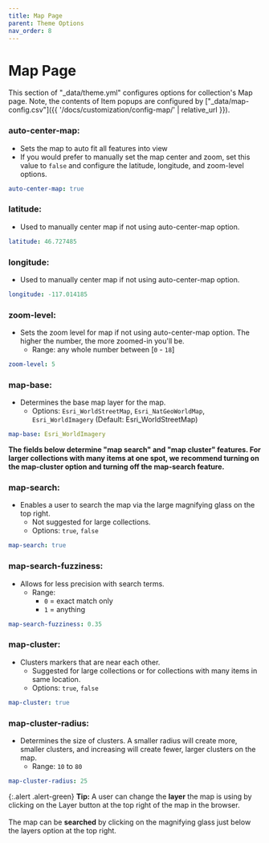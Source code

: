 ```yaml
---
title: Map Page
parent: Theme Options
nav_order: 8
---
```


# Map Page

This section of "_data/theme.yml" configures options for collection's Map page.
Note, the contents of Item popups are configured by ["_data/map-config.csv"]({{ '/docs/customization/config-map/' | relative_url }}).

### auto-center-map:
- Sets the map to auto fit all features into view
- If you would prefer to manually set the map center and zoom, set this value to `false` and configure the latitude, longitude, and zoom-level options. 
```yaml
auto-center-map: true
```

### latitude: 
- Used to manually center map if not using auto-center-map option.
```yaml
latitude: 46.727485
```

### longitude: 
- Used to manually center map if not using auto-center-map option.
```yaml
longitude: -117.014185
```

### zoom-level: 
- Sets the zoom level for map if not using auto-center-map option. The higher the number, the more zoomed-in you'll be. 
	- Range: any whole number between [`0` - `18`]
```yaml
zoom-level: 5
```

### map-base: 
- Determines the base map layer for the map. 
	- Options: `Esri_WorldStreetMap`, `Esri_NatGeoWorldMap`, `Esri_WorldImagery` (Default: Esri_WorldStreetMap)
```yaml
map-base: Esri_WorldImagery
```

**The fields below determine "map search" and "map cluster" features. For larger collections with many items at one spot, we recommend turning on the map-cluster option and turning off the map-search feature.**

### map-search: 
- Enables a user to search the map via the large magnifying glass on the top right. 
	- Not suggested for large collections.
	- Options: `true`, `false`
```yaml
map-search: true
```

### map-search-fuzziness: 
- Allows for less precision with search terms. 
	- Range:
		- `0` = exact match only
		- `1` = anything
```yaml
map-search-fuzziness: 0.35
```

### map-cluster: 
- Clusters markers that are near each other.
	- Suggested for large collections or for collections with many items in same location.
	- Options: `true`, `false`
```yaml
map-cluster: true
```

### map-cluster-radius: 
- Determines the size of clusters. A smaller radius will create more, smaller clusters, and increasing will create fewer, larger clusters on the map.
	- Range: `10` to `80`
```yaml
map-cluster-radius: 25
```

{:.alert .alert-green}
**Tip:** A user can change the **layer** the map is using by clicking on the Layer button at the top right of the map in the browser. <br><br>The map can be **searched** by clicking on the magnifying glass just below the layers option at the top right.
